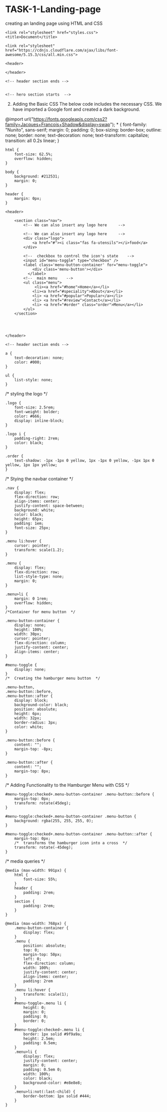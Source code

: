 # TASK-1-Landing-page
creating an landing page using HTML and CSS

<!DOCTYPE html>
<html lang="en">

<head>
    <meta charset="UTF-8">
    <meta http-equiv="X-UA-Compatible" content="IE=edge">
    <meta name="viewport" content="width=device-width, initial-scale=1.0">

    <link rel="stylesheet" href="styles.css">
    <title>Document</title>
    
<!-- Include this CDN for using icons     -->
    <link rel="stylesheet" href="https://cdnjs.cloudflare.com/ajax/libs/font-awesome/5.15.3/css/all.min.css">

</head>



<body>
    <!-- header section starts  -->
    

    <header>
<!--  This will contain the navigation menu -->
     
    </header>

    <!-- header section ends -->
    

    <!-- hero section starts  -->
<!-- This will contain the brief description about our product (here, restaurant)  -->

<!--  hero section ends -->


</body>

</html>

2. Adding the Basic CSS
The below code includes the necessary CSS. We have imported a Google font and created a dark background.

 @import url("https://fonts.googleapis.com/css2?family=Jacques+Francois+Shadow&display=swap");
    * {
        font-family: "Nunito", sans-serif;
        margin: 0;
        padding: 0;
        box-sizing: border-box;
        outline: none;
        border: none;
        text-decoration: none;
        text-transform: capitalize;
        transition: all 0.2s linear;
    }
    
    html {
        font-size: 62.5%;
        overflow: hidden;
    }
    
    body {
        background: #212531;
        margin: 0;
    }
    
    header {
        margin: 0px;
    }

   <!-- header section starts  -->

    <header>

        <section class="nav">
            <!-- We can also insert any logo here     -->

            <!-- We can also insert any logo here     -->
            <div class="logo">
                <a href="#"><i class="fas fa-utensils"></i>food</a>
            </div>

            <!--  checkbox to control the icon's state    -->
            <input id="menu-toggle" type="checkbox" />
            <label class='menu-button-container' for="menu-toggle">
                <div class='menu-button'></div>
              </label>
            <!--  main menu    -->
            <ul class="menu">
                 <li><a href="#home">Home</a></li>
                <li><a href="#speciality">About</a></li>
                <li> <a href="#popular">Popular</a></li>
                <li> <a href="#review">Contact</a></li>
                <li> <a href="#order" class="order">Menu</a></li>
            </ul>
        </section>




    </header>

    <!-- header section ends -->

    a {
        text-decoration: none;
        color: #000;
    }
    
    ul {
        list-style: none;
    }
    
/* styling the logo  */

    .logo {
        font-size: 2.5rem;
        font-weight: bolder;
        color: #666;
        display: inline-block;
    }
    
    .logo i {
        padding-right: 2rem;
        color: black;
    }
    
    .order {
        text-shadow: -1px -1px 0 yellow, 1px -1px 0 yellow, -1px 1px 0 yellow, 1px 1px yellow;
    }

/* Stying the navbar container */
    
    .nav {
        display: flex;
        flex-direction: row;
        align-items: center;
        justify-content: space-between;
        background: white;
        color: black;
        height: 65px;
        padding: 1em;
        font-size: 25px;
    }
    
    .menu li:hover {
        cursor: pointer;
        transform: scale(1.2);
    }
    
    .menu {
        display: flex;
        flex-direction: row;
        list-style-type: none;
        margin: 0;
    }
    
    .menu>li {
        margin: 0 1rem;
        overflow: hidden;
    }
    /*Container for menu button  */
    
    .menu-button-container {
        display: none;
        height: 100%;
        width: 30px;
        cursor: pointer;
        flex-direction: column;
        justify-content: center;
        align-items: center;
    }
    
    #menu-toggle {
        display: none;
    }
    /*  Creating the hamburger menu button  */
    
    .menu-button,
    .menu-button::before,
    .menu-button::after {
        display: block;
        background-color: black;
        position: absolute;
        height: 6px;
        width: 32px;
        border-radius: 3px;
        color: white;
    }
    
    .menu-button::before {
        content: "";
        margin-top: -8px;
    }
    
    .menu-button::after {
        content: "";
        margin-top: 8px;
    }

 /*  Adding Functionality to the Hamburger Menu with CSS  */
    
    #menu-toggle:checked+.menu-button-container .menu-button::before {
        margin-top: 0px;
        transform: rotate(45deg);
    }
    
    #menu-toggle:checked+.menu-button-container .menu-button {
        background: rgba(255, 255, 255, 0);
    }
    
    #menu-toggle:checked+.menu-button-container .menu-button::after {
        margin-top: 0px;
        /*  transforms the hamburger icon into a cross  */
        transform: rotate(-45deg);
    }
    
 /* media queries  */
    
    @media (max-width: 991px) {
        html {
            font-size: 55%;
        }
        header {
            padding: 2rem;
        }
        section {
            padding: 2rem;
        }
    }
    
    @media (max-width: 768px) {
        .menu-button-container {
            display: flex;
        }
        .menu {
            position: absolute;
            top: 0;
            margin-top: 50px;
            left: 0;
            flex-direction: column;
            width: 100%;
            justify-content: center;
            align-items: center;
            padding: 2rem
        }
        .menu li:hover {
            transform: scale(1);
        }
        #menu-toggle~.menu li {
            height: 0;
            margin: 0;
            padding: 0;
            border: 0;
        }
        #menu-toggle:checked~.menu li {
            border: 1px solid #9f9a9a;
            height: 2.5em;
            padding: 0.5em;
        }
        .menu>li {
            display: flex;
            justify-content: center;
            margin: 0;
            padding: 0.5em 0;
            width: 100%;
            color: black;
            background-color: #e8e8e8;
        }
        .menu>li:not(:last-child) {
            border-bottom: 1px solid #444;
        }
    }
